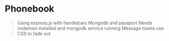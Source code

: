 # Phonebook 

>Using express.js with handlebars
>Mongodb and passport
>Needs nodemon installed and mongodb service running
>Message toasts use CSS to fade out
